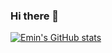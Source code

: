 ### Hi there 👋
[![Emin's GitHub stats](https://github-readme-stats.vercel.app/api?username=Emin017)](https://github.com/Emin017/github-readme-stats)
<!--
**Emin017/Emin017** is a ✨ _special_ ✨ repository because its `README.md` (this file) appears on your GitHub profile.

Here are some ideas to get you started:

- 🔭 I’m currently working on ...
- 🌱 I’m currently learning ...
- 👯 I’m looking to collaborate on ...
- 🤔 I’m looking for help with ...
- 💬 Ask me about ...
- 📫 How to reach me: ...
- 😄 Pronouns: ...
- ⚡ Fun fact: ...
-->
